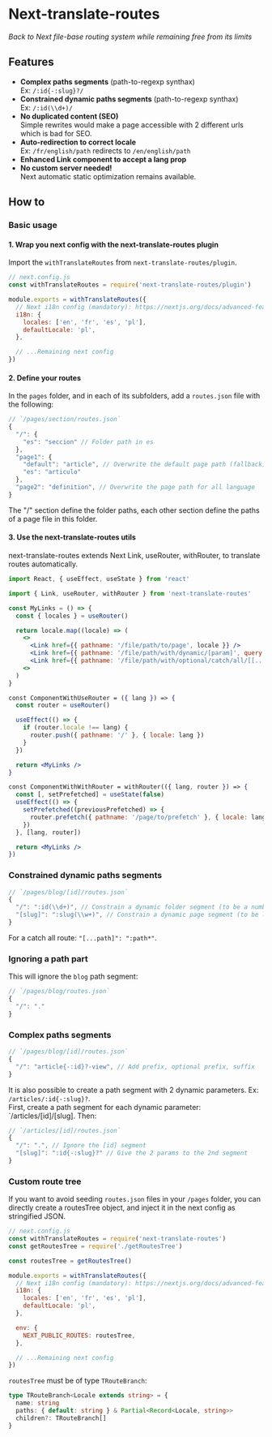 # Next-translate-routes

_Back to Next file-base routing system while remaining free from its limits_

## Features

- __Complex paths segments__ (path-to-regexp synthax)  
  Ex: `/:id{-:slug}?/`
- __Constrained dynamic paths segments__ (path-to-regexp synthax)  
  Ex: `/:id(\\d+)/`
- __No duplicated content (SEO)__  
  Simple rewrites would make a page accessible with 2 different urls which is bad for SEO.
- __Auto-redirection to correct locale__  
  Ex: `/fr/english/path` redirects to `/en/english/path`
- __Enhanced Link component to accept a lang prop__
- __No custom server needed!__  
  Next automatic static optimization remains available.

## How to

### Basic usage

#### 1. Wrap you next config with the next-translate-routes plugin

Import the `withTranslateRoutes` from `next-translate-routes/plugin`.

```javascript
// next.config.js
const withTranslateRoutes = require('next-translate-routes/plugin')

module.exports = withTranslateRoutes({
  // Next i18n config (mandatory): https://nextjs.org/docs/advanced-features/i18n-routing
  i18n: {
    locales: ['en', 'fr', 'es', 'pl'],
    defaultLocale: 'pl',
  },

  // ...Remaining next config
})
```

#### 2. Define your routes

In the `pages` folder, and in each of its subfolders, add a `routes.json` file with the following:  
```js
// `/pages/section/routes.json`
{
  "/": {
    "es": "seccion" // Folder path in es
  },
  "page1": {
    "default": "article", // Overwrite the default page path (fallback)
    "es": "articulo"
  },
  "page2": "definition", // Overwrite the page path for all language
}
```  
The "/" section define the folder paths, each other section define the paths of a page file in this folder.

#### 3. Use the next-translate-routes utils

next-translate-routes extends Next Link, useRouter, withRouter, to translate routes automatically.

```jsx
import React, { useEffect, useState } from 'react'

import { Link, useRouter, withRouter } from 'next-translate-routes'

const MyLinks = () => {
  const { locales } = useRouter()

  return locale.map((locale) => (
    <>
      <Link href={{ pathname: '/file/path/to/page', locale }} />
      <Link href={{ pathname: '/file/path/with/dynamic/[param]', query: { param: 'paramValue' }, locale }} />
      <Link href={{ pathname: '/file/path/with/optional/catch/all/[[...route]]', locale }} />
    <>
  )
}

const ComponentWithUseRouter = ({ lang }) => {
  const router = useRouter()

  useEffect(() => {
    if (router.locale !== lang) {
      router.push({ pathname: '/' }, { locale: lang })
    }
  })

  return <MyLinks />
}

const ComponentWithWithRouter = withRouter(({ lang, router }) => {
  const [, setPrefetched] = useState(false)
  useEffect(() => {
    setPrefetched((previousPrefetched) => {
      router.prefetch({ pathname: '/page/to/prefetch' }, { locale: lang })
    })
  }, [lang, router])

  return <MyLinks />
})


```

### Constrained dynamic paths segments

```js
// `/pages/blog/[id]/routes.json`
{
  "/": ":id(\\d+)", // Constrain a dynamic folder segment (to be a number here)
  "[slug]": ":slug(\\w+)", // Constrain a dynamic page segment (to be letters here)
}
```
For a catch all route: `"[...path]": ":path*"`.

### Ignoring a path part

This will ignore the `blog` path segment:
```js
// `/pages/blog/routes.json`
{
  "/": "."
}
```

### Complex paths segments

```js
// `/pages/blog/[id]/routes.json`
{
  "/": "article{-:id}?-view", // Add prefix, optional prefix, suffix
}
```

It is also possible to create a path segment with 2 dynamic parameters. Ex: `/articles/:id{-:slug}?`.  
First, create a path segment for each dynamic parameter: `/articles/[id]/[slug].
Then:
```js
// `/articles/[id]/routes.json`
{
  "/": ".", // Ignore the [id] segment
  "[slug]": ":id{-:slug}?" // Give the 2 params to the 2nd segment
}
```

### Custom route tree

If you want to avoid seeding `routes.json` files in your `/pages` folder,
you can directly create a routesTree object, and inject it in the next config as stringified JSON.

```javascript
// next.config.js
const withTranslateRoutes = require('next-translate-routes')
const getRoutesTree = require('./getRoutesTree')

const routesTree = getRoutesTree()

module.exports = withTranslateRoutes({
  // Next i18n config (mandatory): https://nextjs.org/docs/advanced-features/i18n-routing
  i18n: {
    locales: ['en', 'fr', 'es', 'pl'],
    defaultLocale: 'pl',
  },

  env: {
    NEXT_PUBLIC_ROUTES: routesTree,
  },

  // ...Remaining next config
})
```
`routesTree` must be of type `TRouteBranch`:
```typescript
type TRouteBranch<Locale extends string> = {
  name: string
  paths: { default: string } & Partial<Record<Locale, string>>
  children?: TRouteBranch[]
}
```
